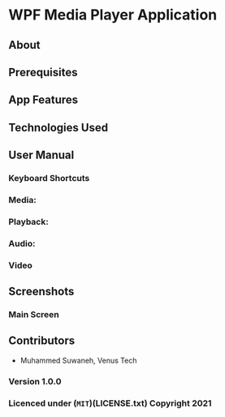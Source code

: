 ﻿# WPF Media Player Application

## About 


## Prerequisites


## App Features


## Technologies Used

## User Manual 

### Keyboard Shortcuts

### Media: 

### Playback: 

### Audio: 

### Video 

## Screenshots

### Main Screen

## Contributors

- Muhammed Suwaneh, Venus Tech


### Version 1.0.0

### Licenced under (`MIT`)(LICENSE.txt) Copyright 2021  

